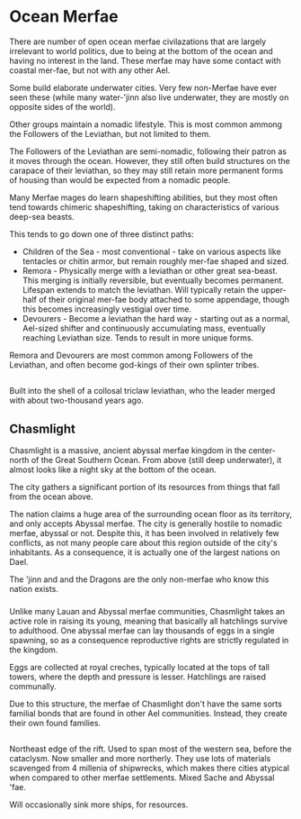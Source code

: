 # Ocean Merfae

There are number of open ocean merfae civilazations that are largely irrelevant to world politics, due to being at the bottom of the ocean and having no interest in the land.
These merfae may have some contact with coastal mer-fae, but not with any other Ael.

Some build elaborate underwater cities. Very few non-Merfae have ever seen these (while many water-'jinn also live underwater, they are mostly on opposite sides of the world).

Other groups maintain a nomadic lifestyle. This is most common ammong the Followers of the Leviathan, but not limited to them.

The Followers of the Leviathan are semi-nomadic, following their patron as it moves through the ocean. However, they still often build structures on the carapace of their leviathan, 
so they may still retain more permanent forms of housing than would be expected from a nomadic people.

Many Merfae mages do learn shapeshifting abilities, but they most often tend towards chimeric shapeshifting, taking on characteristics of various deep-sea beasts.

This tends to go down one of three distinct paths:
 - Children of the Sea - most conventional - take on various aspects like tentacles or chitin armor, but remain roughly mer-fae shaped and sized.
 - Remora - Physically merge with a leviathan or other great sea-beast. This merging is initially reversible, but eventually becomes permanent. Lifespan extends to match the leviathan. 
   Will typically retain the upper-half of their original mer-fae body attached to some appendage, though this becomes increasingly vestigial over time.
 - Devourers - Become a leviathan the hard way - starting out as a normal, Ael-sized shifter and continuously accumulating mass, eventually reaching Leviathan size. Tends to result in more unique forms.

Remora and Devourers are most common among Followers of the Leviathan, and often become god-kings of their own splinter tribes.


##

Built into the shell of a collosal triclaw leviathan, who the leader merged with about two-thousand years ago.

## Chasmlight

Chasmlight is a massive, ancient abyssal merfae kingdom in the center-north of the Great Southern Ocean.
From above (still deep underwater), it almost looks like a night sky at the bottom of the ocean.

The city gathers a significant portion of its resources from things that fall from the ocean above.

The nation claims a huge area of the surrounding ocean floor as its territory, and only accepts Abyssal merfae. The city is generally hostile to nomadic merfae, abyssal or not.
Despite this, it has been involved in relatively few conflicts, as not many people care about this region outside of the city's inhabitants. As a consequence, it is actually one of the largest nations on Dael.

The 'jinn and and the Dragons are the only non-merfae who know this nation exists.

###

Unlike many Lauan and Abyssal merfae communities, Chasmlight takes an active role in raising its young, meaning that basically all hatchlings survive to adulthood.
One abyssal merfae can lay thousands of eggs in a single spawning, so as a consequence reproductive rights are strictly regulated in the kingdom.

Eggs are collected at royal creches, typically located at the tops of tall towers, where the depth and pressure is lesser. Hatchlings are raised communally.

Due to this structure, the merfae of Chasmlight don't have the same sorts familial bonds that are found in other Ael communities. Instead, they create their own found families.

##

Northeast edge of the rift.
Used to span most of the western sea, before the cataclysm. Now smaller and more northerly.
They use lots of materials scavenged from 4 millenia of shipwrecks, which makes there cities atypical when compared to other merfae settlements.
Mixed Sache and Abyssal 'fae.

Will occasionally sink more ships, for resources.
